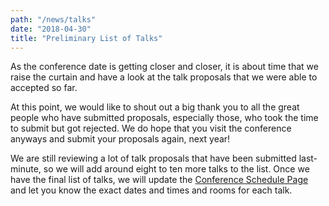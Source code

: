 ```yaml
---
path: "/news/talks"
date: "2018-04-30"
title: "Preliminary List of Talks"
---
```


As the conference date is getting closer and closer, it is about time that we
raise the curtain and have a look at the talk proposals that we were able to
accepted so far.

At this point, we would like to shout out a big thank you to all the great
people who have submitted proposals, especially those, who took the time to
submit but got rejected. We do hope that you visit the conference anyways
and submit your proposals again, next year!

We are still reviewing a lot of talk proposals that have been submitted
last-minute, so we will add around eight to ten more talks to the list. Once we
have the final list of talks, we will update the
[Conference Schedule Page](https://pycon.sg/schedule/) and let you know the
exact dates and times and rooms for each talk.
